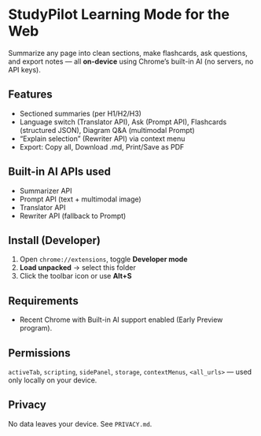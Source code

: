 # StudyPilot Learning Mode for the Web

Summarize any page into clean sections, make flashcards, ask questions, and export notes — all **on-device** using Chrome’s built-in AI (no servers, no API keys).

## Features
- Sectioned summaries (per H1/H2/H3)
- Language switch (Translator API), Ask (Prompt API), Flashcards (structured JSON), Diagram Q&A (multimodal Prompt)
- “Explain selection” (Rewriter API) via context menu
- Export: Copy all, Download .md, Print/Save as PDF

## Built-in AI APIs used
- Summarizer API
- Prompt API (text + multimodal image)
- Translator API
- Rewriter API (fallback to Prompt)

## Install (Developer)
1. Open `chrome://extensions`, toggle **Developer mode**
2. **Load unpacked** → select this folder
3. Click the toolbar icon or use **Alt+S**

## Requirements
- Recent Chrome with Built-in AI support enabled (Early Preview program).

## Permissions
`activeTab`, `scripting`, `sidePanel`, `storage`, `contextMenus`, `<all_urls>` — used only locally on your device.

## Privacy
No data leaves your device. See `PRIVACY.md`.
